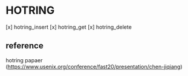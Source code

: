 # HOTRING

[x] hotring_insert
[x] hotring_get
[x] hotring_delete




## reference
hotring papaer (https://www.usenix.org/conference/fast20/presentation/chen-jiqiang)
